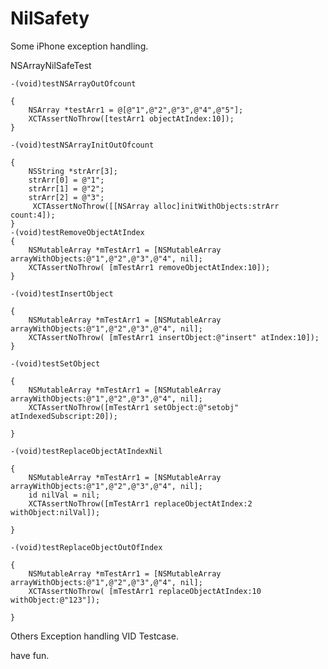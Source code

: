 # NilSafety
Some iPhone exception handling.

NSArrayNilSafeTest

    -(void)testNSArrayOutOfcount
    
    {
        NSArray *testArr1 = @[@"1",@"2",@"3",@"4",@"5"];
        XCTAssertNoThrow([testArr1 objectAtIndex:10]);
    }
    
    -(void)testNSArrayInitOutOfcount
    
    {
        NSString *strArr[3];
        strArr[0] = @"1";
        strArr[1] = @"2";
        strArr[2] = @"3";
         XCTAssertNoThrow([[NSArray alloc]initWithObjects:strArr count:4]);
    }
    -(void)testRemoveObjectAtIndex
    {
        NSMutableArray *mTestArr1 = [NSMutableArray arrayWithObjects:@"1",@"2",@"3",@"4", nil];
        XCTAssertNoThrow( [mTestArr1 removeObjectAtIndex:10]);
    }
    
    -(void)testInsertObject
    
    {
        NSMutableArray *mTestArr1 = [NSMutableArray arrayWithObjects:@"1",@"2",@"3",@"4", nil];
        XCTAssertNoThrow( [mTestArr1 insertObject:@"insert" atIndex:10]);
    }
    
    -(void)testSetObject
    
    {
        NSMutableArray *mTestArr1 = [NSMutableArray arrayWithObjects:@"1",@"2",@"3",@"4", nil];
        XCTAssertNoThrow([mTestArr1 setObject:@"setobj" atIndexedSubscript:20]);
    
    }
    
    -(void)testReplaceObjectAtIndexNil
    
    {
        NSMutableArray *mTestArr1 = [NSMutableArray arrayWithObjects:@"1",@"2",@"3",@"4", nil];
        id nilVal = nil;
        XCTAssertNoThrow([mTestArr1 replaceObjectAtIndex:2 withObject:nilVal]);
    
    }
    
    -(void)testReplaceObjectOutOfIndex
    
    {
        NSMutableArray *mTestArr1 = [NSMutableArray arrayWithObjects:@"1",@"2",@"3",@"4", nil];
        XCTAssertNoThrow( [mTestArr1 replaceObjectAtIndex:10 withObject:@"123"]);
    
    }



Others Exception handling VID Testcase.

have fun.





